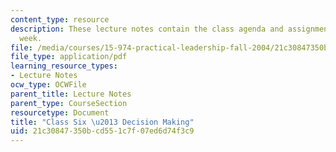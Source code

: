 ```yaml
---
content_type: resource
description: These lecture notes contain the class agenda and assignments for the
  week.
file: /media/courses/15-974-practical-leadership-fall-2004/21c30847350bcd551c7f07ed6d74f3c9_class6.pdf
file_type: application/pdf
learning_resource_types:
- Lecture Notes
ocw_type: OCWFile
parent_title: Lecture Notes
parent_type: CourseSection
resourcetype: Document
title: "Class Six \u2013 Decision Making"
uid: 21c30847-350b-cd55-1c7f-07ed6d74f3c9
---
```

